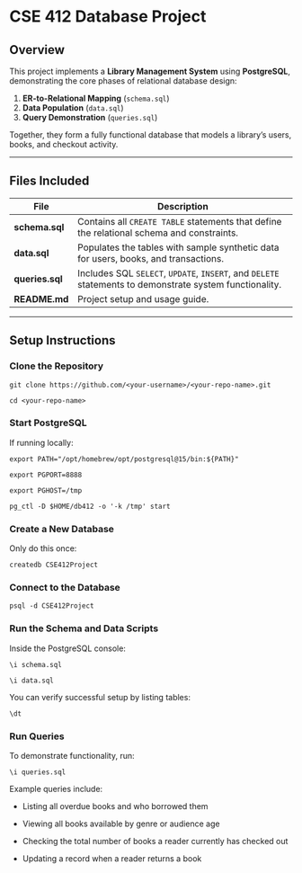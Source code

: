 # CSE 412 Database Project

## Overview
This project implements a **Library Management System** using **PostgreSQL**, demonstrating the core phases of relational database design:
1. **ER-to-Relational Mapping** (`schema.sql`)
2. **Data Population** (`data.sql`)
3. **Query Demonstration** (`queries.sql`)

Together, they form a fully functional database that models a library’s users, books, and checkout activity.

---

## Files Included
| File | Description |
|------|--------------|
| **schema.sql** | Contains all `CREATE TABLE` statements that define the relational schema and constraints. |
| **data.sql** | Populates the tables with sample synthetic data for users, books, and transactions. |
| **queries.sql** | Includes SQL `SELECT`, `UPDATE`, `INSERT`, and `DELETE` statements to demonstrate system functionality. |
| **README.md** | Project setup and usage guide. |

---

## Setup Instructions

### Clone the Repository
``git clone https://github.com/<your-username>/<your-repo-name>.git``

``cd <your-repo-name>``

### Start PostgreSQL

If running locally:

``export PATH="/opt/homebrew/opt/postgresql@15/bin:${PATH}"``

``export PGPORT=8888``

``export PGHOST=/tmp``

``pg_ctl -D $HOME/db412 -o '-k /tmp' start``

### Create a New Database

Only do this once:

``createdb CSE412Project``

### Connect to the Database
``psql -d CSE412Project``

### Run the Schema and Data Scripts

Inside the PostgreSQL console:

``\i schema.sql``

``\i data.sql``


You can verify successful setup by listing tables:

``\dt``

### Run Queries

To demonstrate functionality, run:

``\i queries.sql``

Example queries include:

 - Listing all overdue books and who borrowed them

 - Viewing all books available by genre or audience age

 - Checking the total number of books a reader currently has checked out

 - Updating a record when a reader returns a book

